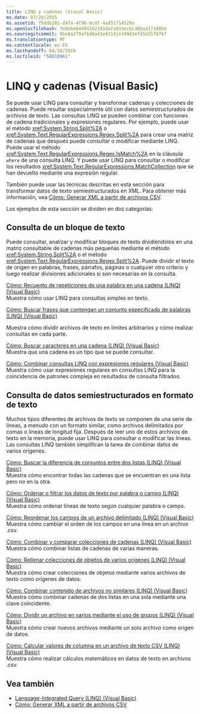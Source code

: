 ```yaml
---
title: LINQ y cadenas (Visual Basic)
ms.date: 07/20/2015
ms.assetid: 75ddb201-d97a-4f98-8cdf-4ad51714529a
ms.openlocfilehash: 7e0ebe64494182191dafa033ecbc38bad17180be
ms.sourcegitcommit: 0be8a279af6d8a43e03141e349d3efd5d35f8767
ms.translationtype: MT
ms.contentlocale: es-ES
ms.lasthandoff: 04/18/2019
ms.locfileid: "58818961"
---
```

# <a name="linq-and-strings-visual-basic"></a>LINQ y cadenas (Visual Basic)
Se puede usar LINQ para consultar y transformar cadenas y colecciones de cadenas. Puede resultar especialmente útil con datos semiestructurados de archivos de texto. Las consultas LINQ se pueden combinar con funciones de cadena tradicionales y expresiones regulares. Por ejemplo, puede usar el método <xref:System.String.Split%2A> o <xref:System.Text.RegularExpressions.Regex.Split%2A> para crear una matriz de cadenas que después puede consultar o modificar mediante LINQ. Puede usar el método <xref:System.Text.RegularExpressions.Regex.IsMatch%2A> en la cláusula `where` de una consulta LINQ. Y puede usar LINQ para consultar o modificar los resultados <xref:System.Text.RegularExpressions.MatchCollection> que se han devuelto mediante una expresión regular.  
  
 También puede usar las técnicas descritas en esta sección para transformar datos de texto semiestructurados en XML. Para obtener más información, vea [Cómo: Generar XML a partir de archivos CSV](how-to-generate-xml-from-csv-files.md).  
  
 Los ejemplos de esta sección se dividen en dos categorías:  
  
## <a name="querying-a-block-of-text"></a>Consulta de un bloque de texto  
 Puede consultar, analizar y modificar bloques de texto dividiéndolos en una matriz consultable de cadenas más pequeñas mediante el método <xref:System.String.Split%2A> o el método <xref:System.Text.RegularExpressions.Regex.Split%2A>. Puede dividir el texto de origen en palabras, frases, párrafos, páginas o cualquier otro criterio y luego realizar divisiones adicionales si son necesarias en la consulta.  
  
 [Cómo: Recuento de repeticiones de una palabra en una cadena (LINQ) (Visual Basic)](how-to-count-occurrences-of-a-word-in-a-string-linq.md)  
 Muestra cómo usar LINQ para consultas simples en texto.  
  
 [Cómo: Buscar frases que contengan un conjunto especificado de palabras (LINQ) (Visual Basic)](how-to-query-for-sentences-that-contain-a-specified-set-of-words.md)

 Muestra cómo dividir archivos de texto en límites arbitrarios y cómo realizar consultas en cada parte.  
  
 [Cómo: Buscar caracteres en una cadena (LINQ) (Visual Basic)](how-to-query-for-characters-in-a-string-linq.md)  
 Muestra que una cadena es un tipo que se puede consultar.  
  
 [Cómo: Combinar consultas LINQ con expresiones regulares (Visual Basic)](how-to-combine-linq-queries-with-regular-expressions.md)  
 Muestra cómo usar expresiones regulares en consultas LINQ para la coincidencia de patrones compleja en resultados de consulta filtrados.  
  
## <a name="querying-semi-structured-data-in-text-format"></a>Consulta de datos semiestructurados en formato de texto  
 Muchos tipos diferentes de archivos de texto se componen de una serie de líneas, a menudo con un formato similar, como archivos delimitados por comas o líneas de longitud fija. Después de leer uno de estos archivos de texto en la memoria, puede usar LINQ para consultar o modificar las líneas. Las consultas LINQ también simplifican la tarea de combinar datos de varios orígenes.  
  
 [Cómo: Buscar la diferencia de conjuntos entre dos listas (LINQ) (Visual Basic)](how-to-find-the-set-difference-between-two-lists-linq.md)  
 Muestra cómo encontrar todas las cadenas que se encuentran en una lista pero no en la otra.  
  
 [Cómo: Ordenar o filtrar los datos de texto por palabra o campo (LINQ) (Visual Basic)](how-to-sort-or-filter-text-data-by-any-word-or-field-linq.md)  
 Muestra cómo ordenar líneas de texto según cualquier palabra o campo.  
  
 [Cómo: Reordenar los campos de un archivo delimitado (LINQ) (Visual Basic)](how-to-reorder-the-fields-of-a-delimited-file.md)  
 Muestra cómo cambiar el orden de los campos en una línea en un archivo .csv.  
  
 [Cómo: Combinar y comparar colecciones de cadenas (LINQ) (Visual Basic)](how-to-combine-and-compare-string-collections-linq.md)  
 Muestra cómo combinar listas de cadenas de varias maneras.  
  
 [Cómo: Rellenar colecciones de objetos de varios orígenes (LINQ) (Visual Basic)](how-to-populate-object-collections-from-multiple-sources-linq.md)  
 Muestra cómo crear colecciones de objetos mediante varios archivos de texto como orígenes de datos.  
  
 [Cómo: Combinar contenido de archivos no similares (LINQ) (Visual Basic)](how-to-join-content-from-dissimilar-files-linq.md)  
 Muestra cómo combinar cadenas de dos listas en una sola mediante una clave coincidente.  
  
 [Cómo: Dividir un archivo en varios mediante el uso de grupos (LINQ) (Visual Basic)](how-to-split-a-file-into-many-files-by-using-groups-linq.md)  
 Muestra cómo crear nuevos archivos mediante un solo archivo como origen de datos.  
  
 [Cómo: Calcular valores de columna en un archivo de texto CSV (LINQ) (Visual Basic)](how-to-compute-column-values-in-a-csv-text-file-linq.md)  
 Muestra cómo realizar cálculos matemáticos en datos de texto en archivos .csv.  
  
## <a name="see-also"></a>Vea también

- [Language-Integrated Query (LINQ) (Visual Basic)](index.md)
- [Cómo: Generar XML a partir de archivos CSV](how-to-generate-xml-from-csv-files.md)
